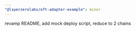 ```yaml
---
"@layerzerolabs/oft-adapter-example": minor
---
```


revamp README, add mock deploy script, reduce to 2 chains
